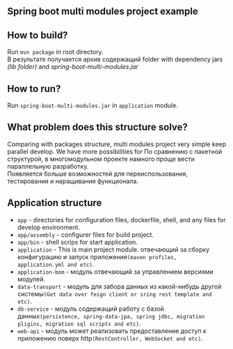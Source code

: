 ## Spring boot multi modules project example 

## How to build?
Run `mvn package` in root directory.  
В результате получается архив содержащий folder with dependency jars *(lib folder)* and _spring-boot-multi-modules.jar_ 

## How to run?  
Run `spring-boot-multi-modules.jar` in `application` module. 

## What problem does this structure solve?
Comparing with packages structure, multi modules project very simple keep parallel develop.
We have more possibilities for 
По сравнению с пакетной структурой, в многомодульном проекте намного проще вести параллельную разработку.  
Появляется больше возможностей для переиспользования, тестирования и наращивания функционала.  

## Application structure
- `app` - directories for configuration files, dockerfile, shell, and any files for develop environment.
- `app/assembly` - configurer files for build project.
- `app/bin` - shell scrips for start application.
- `application` - This is main project module. отвечающий за сборку конфигурацию и запуск приложения`(maven profiles, application.yml and etc)`.
- `application-bom` - модуль отвечающий за управлением версиями модулей.
- `data-transport` - модуль для забора данных из какой-нибудь другой системы`(Get data over feign client or sring rest template and etc)`.
- `db-service` - модуль содержащий работу с базой данных`(persistence, spring-data-jpa, spring jdbc, migration pligins, migration sql scripts and etc)`.
- `web-api` - модуль может реализовать предоставление доступ к приложению поверх http`(RestController, WebSocket and etc)`.
